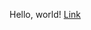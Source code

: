 Hello, world!
[Link](https://github.com/AvailableUsernameA/cse15l-lab-reports/blob/main/lab-report-1-week-0.md)
